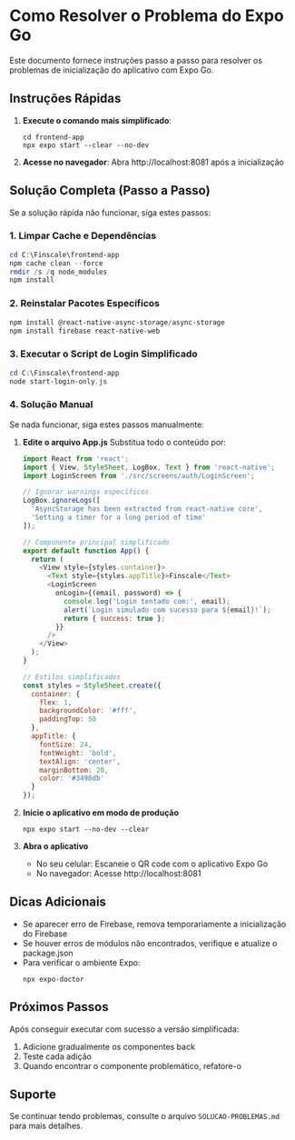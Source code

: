 # Como Resolver o Problema do Expo Go

Este documento fornece instruções passo a passo para resolver os problemas de inicialização do aplicativo com Expo Go.

## Instruções Rápidas

1. **Execute o comando mais simplificado**:
   ```
   cd frontend-app
   npx expo start --clear --no-dev
   ```

2. **Acesse no navegador**:
   Abra http://localhost:8081 após a inicialização

## Solução Completa (Passo a Passo)

Se a solução rápida não funcionar, siga estes passos:

### 1. Limpar Cache e Dependências

```powershell
cd C:\Finscale\frontend-app
npm cache clean --force
rmdir /s /q node_modules
npm install
```

### 2. Reinstalar Pacotes Específicos

```powershell
npm install @react-native-async-storage/async-storage
npm install firebase react-native-web
```

### 3. Executar o Script de Login Simplificado

```powershell
cd C:\Finscale\frontend-app
node start-login-only.js
```

### 4. Solução Manual

Se nada funcionar, siga estes passos manualmente:

1. **Edite o arquivo App.js**
   Substitua todo o conteúdo por:

   ```javascript
   import React from 'react';
   import { View, StyleSheet, LogBox, Text } from 'react-native';
   import LoginScreen from './src/screens/auth/LoginScreen';

   // Ignorar warnings específicos
   LogBox.ignoreLogs([
     'AsyncStorage has been extracted from react-native core',
     'Setting a timer for a long period of time'
   ]);

   // Componente principal simplificado
   export default function App() {
     return (
       <View style={styles.container}>
         <Text style={styles.appTitle}>Finscale</Text>
         <LoginScreen 
           onLogin={(email, password) => {
             console.log('Login tentado com:', email);
             alert(`Login simulado com sucesso para ${email}!`);
             return { success: true };
           }} 
         />
       </View>
     );
   }

   // Estilos simplificados
   const styles = StyleSheet.create({
     container: {
       flex: 1,
       backgroundColor: '#fff',
       paddingTop: 50
     },
     appTitle: {
       fontSize: 24,
       fontWeight: 'bold',
       textAlign: 'center',
       marginBottom: 20,
       color: '#3498db'
     }
   });
   ```

2. **Inicie o aplicativo em modo de produção**
   ```
   npx expo start --no-dev --clear
   ```

3. **Abra o aplicativo**
   - No seu celular: Escaneie o QR code com o aplicativo Expo Go
   - No navegador: Acesse http://localhost:8081

## Dicas Adicionais

- Se aparecer erro de Firebase, remova temporariamente a inicialização do Firebase
- Se houver erros de módulos não encontrados, verifique e atualize o package.json
- Para verificar o ambiente Expo:
  ```
  npx expo-doctor
  ```

## Próximos Passos

Após conseguir executar com sucesso a versão simplificada:

1. Adicione gradualmente os componentes back
2. Teste cada adição
3. Quando encontrar o componente problemático, refatore-o

## Suporte

Se continuar tendo problemas, consulte o arquivo `SOLUCAO-PROBLEMAS.md` para mais detalhes. 